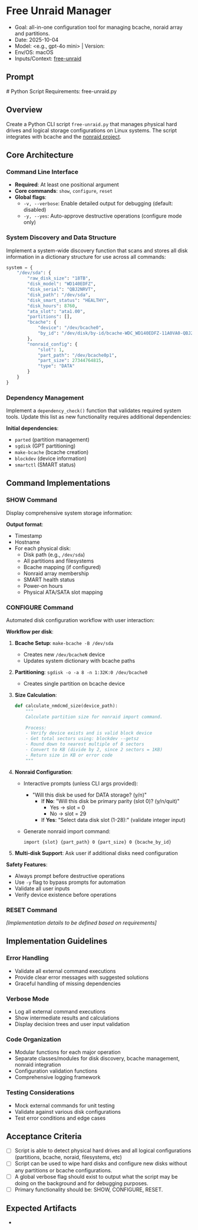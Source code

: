 # Free Unraid Manager

- Goal: all-in-one configuration tool for managing bcache, noraid array and partitions.
- Date: 2025-10-04
- Model: <e.g., gpt-4o mini>  | Version: <if known>
- Env/OS: macOS
- Inputs/Context: [free-unraid](https://github.com/TheLinuxGuy/free-unraid)

## Prompt
<prompt>
# Python Script Requirements: free-unraid.py

## Overview
Create a Python CLI script `free-unraid.py` that manages physical hard drives and logical storage configurations on Linux systems. The script integrates with bcache and the [nonraid project](https://github.com/qvr/nonraid).

## Core Architecture

### Command Line Interface
- **Required**: At least one positional argument
- **Core commands**: `show`, `configure`, `reset`
- **Global flags**:
  - `-v, --verbose`: Enable detailed output for debugging (default: disabled)
  - `-y, --yes`: Auto-approve destructive operations (configure mode only)

### System Discovery and Data Structure
Implement a system-wide discovery function that scans and stores all disk information in a dictionary structure for use across all commands:

```python
system = {
    "/dev/sda": {
        "raw_disk_size": "18TB",
        "disk_model": "WD140EDFZ", 
        "disk_serial": "QBJ2NRVT",
        "disk_path": "/dev/sda",
        "disk_smart_status": "HEALTHY",
        "disk_hours": 8760,
        "ata_slot": "ata1.00",
        "partitions": [],
        "bcache": {
            "device": "/dev/bcache0",
            "by_id": "/dev/disk/by-id/bcache-WDC_WD140EDFZ-11A0VA0-QBJ2NRVT"
        },
        "nonraid_config": {
            "slot": 1,
            "part_path": "/dev/bcache0p1", 
            "part_size": 27344764815,
            "type": "DATA"
        }
    }
}
```

### Dependency Management
Implement a `dependency_check()` function that validates required system tools. Update this list as new functionality requires additional dependencies:

**Initial dependencies**:
- `parted` (partition management)
- `sgdisk` (GPT partitioning)
- `make-bcache` (bcache creation)
- `blockdev` (device information)
- `smartctl` (SMART status)

## Command Implementations

### SHOW Command
Display comprehensive system storage information:

**Output format**:
- Timestamp
- Hostname  
- For each physical disk:
  - Disk path (e.g., `/dev/sda`)
  - All partitions and filesystems
  - Bcache mapping (if configured)
  - Nonraid array membership
  - SMART health status
  - Power-on hours
  - Physical ATA/SATA slot mapping

### CONFIGURE Command
Automated disk configuration workflow with user interaction:

**Workflow per disk**:
1. **Bcache Setup**: `make-bcache -B /dev/sda`
   - Creates new `/dev/bcacheN` device
   - Updates system dictionary with bcache paths

2. **Partitioning**: `sgdisk -o -a 8 -n 1:32K:0 /dev/bcache0`
   - Creates single partition on bcache device

3. **Size Calculation**: 
   ```python
   def calculate_nmdcmd_size(device_path):
       """
       Calculate partition size for nonraid import command.
       
       Process:
       - Verify device exists and is valid block device
       - Get total sectors using: blockdev --getsz
       - Round down to nearest multiple of 8 sectors
       - Convert to KB (divide by 2, since 2 sectors = 1KB)
       - Return size in KB or error code
       """
   ```

4. **Nonraid Configuration**:
   - Interactive prompts (unless CLI args provided):
     - "Will this disk be used for DATA storage? (y/n)"
       - If **No**: "Will this disk be primary parity (slot 0)? (y/n/quit)"
         - Yes → slot = 0
         - No → slot = 29  
       - If **Yes**: "Select data disk slot (1-28):" (validate integer input)
   
   - Generate nonraid import command:
     ```
     import {slot} {part_path} 0 {part_size} 0 {bcache_by_id}
     ```

5. **Multi-disk Support**: Ask user if additional disks need configuration

**Safety Features**:
- Always prompt before destructive operations
- Use `-y` flag to bypass prompts for automation
- Validate all user inputs
- Verify device existence before operations

### RESET Command
*[Implementation details to be defined based on requirements]*

## Implementation Guidelines

### Error Handling
- Validate all external command executions
- Provide clear error messages with suggested solutions
- Graceful handling of missing dependencies

### Verbose Mode
- Log all external command executions
- Show intermediate results and calculations
- Display decision trees and user input validation

### Code Organization
- Modular functions for each major operation
- Separate classes/modules for disk discovery, bcache management, nonraid integration
- Configuration validation functions
- Comprehensive logging framework

### Testing Considerations
- Mock external commands for unit testing
- Validate against various disk configurations
- Test error conditions and edge cases
</prompt>

## Acceptance Criteria
- [ ] Script is able to detect physical hard drives and all logical configurations (partitions, bcache, noraid, filesystems, etc)
- [ ] Script can be used to wipe hard disks and configure new disks without any partitions or bcache configurations. 
- [ ] A global verbose flag should exist to output what the script may be doing on the background and for debugging purposes. 
- [ ] Primary functionality should be: SHOW, CONFIGURE, RESET.

## Expected Artifacts
- <script path and name>
- <config files, if any>

## Changelog / History
- <YYYY-MM-DD> — v<version or increment> — <short summary of change>
  - Model: <name> | Version: <if known> | Temperature: <if used>
  - Changes: <what changed in the prompt/context>
  - Impact/Notes: <behavior differences, validation notes, risks>
